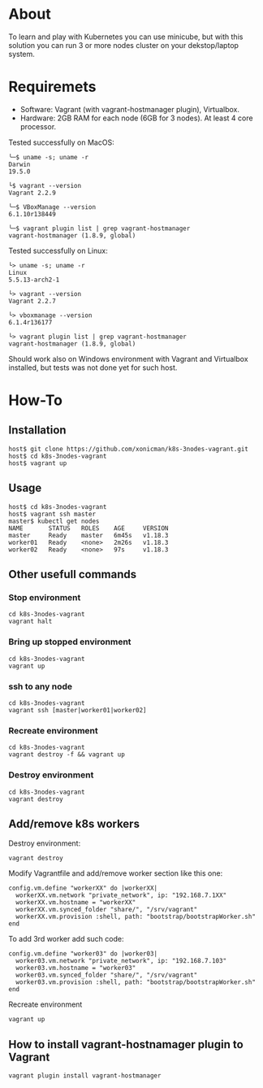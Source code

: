 # About

To learn and play with Kubernetes you can use minicube, but with this solution you can run 3 or more nodes cluster on your dekstop/laptop system.

# Requiremets

- Software: Vagrant (with vagrant-hostmanager plugin), Virtualbox.
- Hardware: 2GB RAM for each node (6GB for 3 nodes). At least 4 core processor.

Tested successfully on MacOS:

    ╰─$ uname -s; uname -r
    Darwin
    19.5.0

    └$ vagrant --version
    Vagrant 2.2.9

    ╰─$ VBoxManage --version
    6.1.10r138449
    
    ╰─$ vagrant plugin list | grep vagrant-hostmanager
    vagrant-hostmanager (1.8.9, global)
    

Tested successfully on Linux:

    └> uname -s; uname -r
    Linux
    5.5.13-arch2-1

    └> vagrant --version
    Vagrant 2.2.7

    └> vboxmanage --version
    6.1.4r136177

    └> vagrant plugin list | grep vagrant-hostmanager
    vagrant-hostmanager (1.8.9, global)

Should work also on Windows environment with Vagrant and Virtualbox installed, but tests was not done yet for such host. 

# How-To

## Installation

    host$ git clone https://github.com/xonicman/k8s-3nodes-vagrant.git 
    host$ cd k8s-3nodes-vagrant
    host$ vagrant up

## Usage

    host$ cd k8s-3nodes-vagrant
    host$ vagrant ssh master
    master$ kubectl get nodes
    NAME       STATUS   ROLES    AGE     VERSION
    master     Ready    master   6m45s   v1.18.3
    worker01   Ready    <none>   2m26s   v1.18.3
    worker02   Ready    <none>   97s     v1.18.3


## Other usefull commands

### Stop environment

    cd k8s-3nodes-vagrant
    vagrant halt

### Bring up stopped environment

    cd k8s-3nodes-vagrant
    vagrant up

### ssh to any node

    cd k8s-3nodes-vagrant
    vagrant ssh [master|worker01|worker02]
     
### Recreate environment

    cd k8s-3nodes-vagrant
    vagrant destroy -f && vagrant up

### Destroy environment
    
    cd k8s-3nodes-vagrant
    vagrant destroy

## Add/remove k8s workers

Destroy environment:

    vagrant destroy

Modify Vagrantfile and add/remove worker section like this one:

    config.vm.define "workerXX" do |workerXX|
      workerXX.vm.network "private_network", ip: "192.168.7.1XX"
      workerXX.vm.hostname = "workerXX"
      workerXX.vm.synced_folder "share/", "/srv/vagrant"
      workerXX.vm.provision :shell, path: "bootstrap/bootstrapWorker.sh"
    end

To add 3rd worker add such code:

    config.vm.define "worker03" do |worker03|
      worker03.vm.network "private_network", ip: "192.168.7.103"
      worker03.vm.hostname = "worker03"
      worker03.vm.synced_folder "share/", "/srv/vagrant"
      worker03.vm.provision :shell, path: "bootstrap/bootstrapWorker.sh"
    end

Recreate environment

    vagrant up

## How to install vagrant-hostnamager plugin to Vagrant

    vagrant plugin install vagrant-hostmanager
